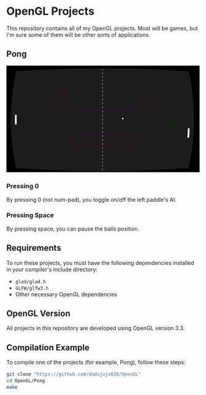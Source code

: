 # OpenGL Projects
This repository contains all of my OpenGL projects. Most will be games, but I'm sure some of them will be other sorts of applications.
## Pong
![Project Banner](./Pong/assets/pong_gameplay.gif)
### Pressing 0
  By pressing 0 (not num-pad), you toggle on/off the left paddle's AI.
### Pressing Space
  By pressing space, you can pause the balls position.

## Requirements

To run these projects, you must have the following dependencies installed in your compiler's include directory:
- `glad/glad.h`
- `GLFW/glfw3.h`
- Other necessary OpenGL dependencies

## OpenGL Version

All projects in this repository are developed using OpenGL version 3.3.

## Compilation Example

To compile one of the projects (for example, Pong), follow these steps:

```bash
git clone "https://github.com/dudujuju828/OpenGL"
cd OpenGL/Pong
make
